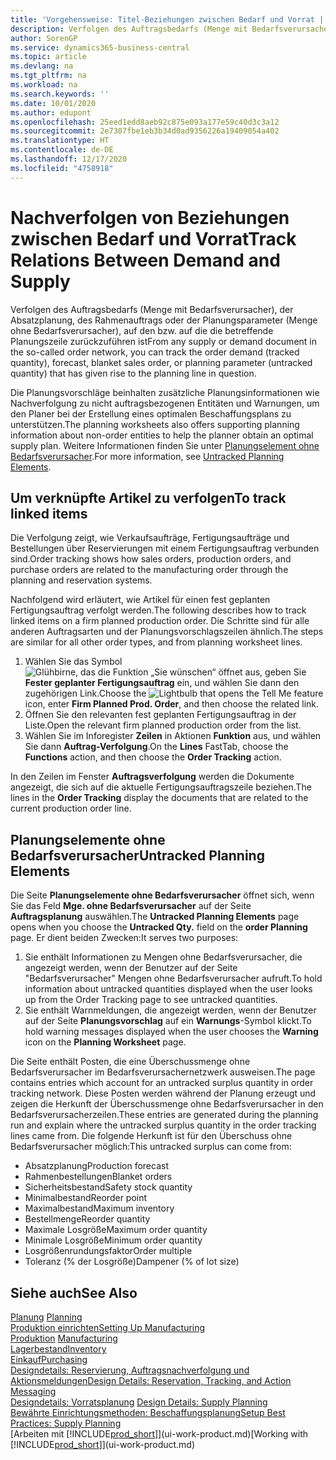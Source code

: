 ```yaml
---
title: 'Vorgehensweise: Titel-Beziehungen zwischen Bedarf und Vorrat | Microsoft Docs'
description: Verfolgen des Auftragsbedarfs (Menge mit Bedarfsverursacher), der Absatzplanung, des Rahmenauftrags oder der Planungsparameter (Menge ohne Bedarfsverursacher), auf den bzw. auf die die betreffende Planungszeile zurückzuführen ist
author: SorenGP
ms.service: dynamics365-business-central
ms.topic: article
ms.devlang: na
ms.tgt_pltfrm: na
ms.workload: na
ms.search.keywords: ''
ms.date: 10/01/2020
ms.author: edupont
ms.openlocfilehash: 25eed1edd8aeb92c875e093a177e59c40d3c3a12
ms.sourcegitcommit: 2e7307fbe1eb3b34d0ad9356226a19409054a402
ms.translationtype: HT
ms.contentlocale: de-DE
ms.lasthandoff: 12/17/2020
ms.locfileid: "4758918"
---
```

# <a name="track-relations-between-demand-and-supply"></a><span data-ttu-id="6ee3e-103">Nachverfolgen von Beziehungen zwischen Bedarf und Vorrat</span><span class="sxs-lookup"><span data-stu-id="6ee3e-103">Track Relations Between Demand and Supply</span></span>
<span data-ttu-id="6ee3e-104">Verfolgen des Auftragsbedarfs (Menge mit Bedarfsverursacher), der Absatzplanung, des Rahmenauftrags oder der Planungsparameter (Menge ohne Bedarfsverursacher), auf den bzw. auf die die betreffende Planungszeile zurückzuführen ist</span><span class="sxs-lookup"><span data-stu-id="6ee3e-104">From any supply or demand document in the so-called order network, you can track the order demand (tracked quantity), forecast, blanket sales order, or planning parameter (untracked quantity) that has given rise to the planning line in question.</span></span>

<span data-ttu-id="6ee3e-105">Die Planungsvorschläge beinhalten zusätzliche Planungsinformationen wie Nachverfolgung zu nicht auftragsbezogenen Entitäten und Warnungen, um den Planer bei der Erstellung eines optimalen Beschaffungsplans zu unterstützen.</span><span class="sxs-lookup"><span data-stu-id="6ee3e-105">The planning worksheets also offers supporting planning information about non-order entities to help the planner obtain an optimal supply plan.</span></span> <span data-ttu-id="6ee3e-106">Weitere Informationen finden Sie unter [Planungselement ohne Bedarfsverursacher](production-how-track-demand-supply.md#untracked-planning-elements).</span><span class="sxs-lookup"><span data-stu-id="6ee3e-106">For more information, see [Untracked Planning Elements](production-how-track-demand-supply.md#untracked-planning-elements).</span></span>

## <a name="to-track-linked-items"></a><span data-ttu-id="6ee3e-107">Um verknüpfte Artikel zu verfolgen</span><span class="sxs-lookup"><span data-stu-id="6ee3e-107">To track linked items</span></span>
<span data-ttu-id="6ee3e-108">Die Verfolgung zeigt, wie Verkaufsaufträge, Fertigungsaufträge und Bestellungen über Reservierungen mit einem Fertigungsauftrag verbunden sind.</span><span class="sxs-lookup"><span data-stu-id="6ee3e-108">Order tracking shows how sales orders, production orders, and purchase orders are related to the manufacturing order through the planning and reservation systems.</span></span>

<span data-ttu-id="6ee3e-109">Nachfolgend wird erläutert, wie Artikel für einen fest geplanten Fertigungsauftrag verfolgt werden.</span><span class="sxs-lookup"><span data-stu-id="6ee3e-109">The following describes how to track linked items on a firm planned production order.</span></span> <span data-ttu-id="6ee3e-110">Die Schritte sind für alle anderen Auftragsarten und der Planungsvorschlagszeilen ähnlich.</span><span class="sxs-lookup"><span data-stu-id="6ee3e-110">The steps are similar for all other order types, and from planning worksheet lines.</span></span>

1. <span data-ttu-id="6ee3e-111">Wählen Sie das Symbol ![Glühbirne, das die Funktion „Sie wünschen“ öffnet](media/ui-search/search_small.png "Was möchten Sie tun?") aus, geben Sie **Fester geplanter Fertigungsauftrag** ein, und wählen Sie dann den zugehörigen Link.</span><span class="sxs-lookup"><span data-stu-id="6ee3e-111">Choose the ![Lightbulb that opens the Tell Me feature](media/ui-search/search_small.png "Tell me what you want to do") icon, enter **Firm Planned Prod. Order**, and then choose the related link.</span></span>
2. <span data-ttu-id="6ee3e-112">Öffnen Sie den relevanten fest geplanten Fertigungsauftrag in der Liste.</span><span class="sxs-lookup"><span data-stu-id="6ee3e-112">Open the relevant firm planned production order from the list.</span></span>
3. <span data-ttu-id="6ee3e-113">Wählen Sie im Inforegister **Zeilen** in Aktionen **Funktion** aus, und wählen Sie dann **Auftrag-Verfolgung**.</span><span class="sxs-lookup"><span data-stu-id="6ee3e-113">On the **Lines** FastTab, choose the **Functions** action, and then choose the **Order Tracking** action.</span></span>

<span data-ttu-id="6ee3e-114">In den Zeilen im Fenster **Auftragsverfolgung** werden die Dokumente angezeigt, die sich auf die aktuelle Fertigungsauftragszeile beziehen.</span><span class="sxs-lookup"><span data-stu-id="6ee3e-114">The lines in the **Order Tracking** display the documents that are related to the current production order line.</span></span>

## <a name="untracked-planning-elements"></a><span data-ttu-id="6ee3e-115">Planungselemente ohne Bedarfsverursacher</span><span class="sxs-lookup"><span data-stu-id="6ee3e-115">Untracked Planning Elements</span></span>
<span data-ttu-id="6ee3e-116">Die Seite **Planungselemente ohne Bedarfsverursacher** öffnet sich, wenn Sie das Feld **Mge. ohne Bedarfsverursacher** auf der Seite **Auftragsplanung** auswählen.</span><span class="sxs-lookup"><span data-stu-id="6ee3e-116">The **Untracked Planning Elements** page opens when you choose the **Untracked Qty.** field on the **order Planning** page.</span></span> <span data-ttu-id="6ee3e-117">Er dient beiden Zwecken:</span><span class="sxs-lookup"><span data-stu-id="6ee3e-117">It serves two purposes:</span></span>

1. <span data-ttu-id="6ee3e-118">Sie enthält Informationen zu Mengen ohne Bedarfsverursacher, die angezeigt werden, wenn der Benutzer auf der Seite "Bedarfsverursacher" Mengen ohne Bedarfsverursacher aufruft.</span><span class="sxs-lookup"><span data-stu-id="6ee3e-118">To hold information about untracked quantities displayed when the user looks up from the Order Tracking page to see untracked quantities.</span></span>
2. <span data-ttu-id="6ee3e-119">Sie enthält Warnmeldungen, die angezeigt werden, wenn der Benutzer auf der Seite **Planungsvorschlag** auf ein **Warnungs**-Symbol klickt.</span><span class="sxs-lookup"><span data-stu-id="6ee3e-119">To hold warning messages displayed when the user chooses the **Warning** icon on the **Planning Worksheet** page.</span></span>

<span data-ttu-id="6ee3e-120">Die Seite enthält Posten, die eine Überschussmenge ohne Bedarfsverursacher im Bedarfsverursachernetzwerk ausweisen.</span><span class="sxs-lookup"><span data-stu-id="6ee3e-120">The page contains entries which account for an untracked surplus quantity in order tracking network.</span></span> <span data-ttu-id="6ee3e-121">Diese Posten werden während der Planung erzeugt und zeigen die Herkunft der Überschussmenge ohne Bedarfsverursacher in den Bedarfsverursacherzeilen.</span><span class="sxs-lookup"><span data-stu-id="6ee3e-121">These entries are generated during the planning run and explain where the untracked surplus quantity in the order tracking lines came from.</span></span> <span data-ttu-id="6ee3e-122">Die folgende Herkunft ist für den Überschuss ohne Bedarfsverursacher möglich:</span><span class="sxs-lookup"><span data-stu-id="6ee3e-122">This untracked surplus can come from:</span></span>

- <span data-ttu-id="6ee3e-123">Absatzplanung</span><span class="sxs-lookup"><span data-stu-id="6ee3e-123">Production forecast</span></span>
- <span data-ttu-id="6ee3e-124">Rahmenbestellungen</span><span class="sxs-lookup"><span data-stu-id="6ee3e-124">Blanket orders</span></span>
- <span data-ttu-id="6ee3e-125">Sicherheitsbestand</span><span class="sxs-lookup"><span data-stu-id="6ee3e-125">Safety stock quantity</span></span>
- <span data-ttu-id="6ee3e-126">Minimalbestand</span><span class="sxs-lookup"><span data-stu-id="6ee3e-126">Reorder point</span></span>
- <span data-ttu-id="6ee3e-127">Maximalbestand</span><span class="sxs-lookup"><span data-stu-id="6ee3e-127">Maximum inventory</span></span>
- <span data-ttu-id="6ee3e-128">Bestellmenge</span><span class="sxs-lookup"><span data-stu-id="6ee3e-128">Reorder quantity</span></span>
- <span data-ttu-id="6ee3e-129">Maximale Losgröße</span><span class="sxs-lookup"><span data-stu-id="6ee3e-129">Maximum order quantity</span></span>
- <span data-ttu-id="6ee3e-130">Minimale Losgröße</span><span class="sxs-lookup"><span data-stu-id="6ee3e-130">Minimum order quantity</span></span>
- <span data-ttu-id="6ee3e-131">Losgrößenrundungsfaktor</span><span class="sxs-lookup"><span data-stu-id="6ee3e-131">Order multiple</span></span>
- <span data-ttu-id="6ee3e-132">Toleranz (% der Losgröße)</span><span class="sxs-lookup"><span data-stu-id="6ee3e-132">Dampener (% of lot size)</span></span>

## <a name="see-also"></a><span data-ttu-id="6ee3e-133">Siehe auch</span><span class="sxs-lookup"><span data-stu-id="6ee3e-133">See Also</span></span>  
<span data-ttu-id="6ee3e-134">[Planung](production-planning.md) </span><span class="sxs-lookup"><span data-stu-id="6ee3e-134">[Planning](production-planning.md) </span></span>  
[<span data-ttu-id="6ee3e-135">Produktion einrichten</span><span class="sxs-lookup"><span data-stu-id="6ee3e-135">Setting Up Manufacturing</span></span>](production-configure-production-processes.md)  
<span data-ttu-id="6ee3e-136">[Produktion](production-manage-manufacturing.md)  </span><span class="sxs-lookup"><span data-stu-id="6ee3e-136">[Manufacturing](production-manage-manufacturing.md)  </span></span>  
[<span data-ttu-id="6ee3e-137">Lagerbestand</span><span class="sxs-lookup"><span data-stu-id="6ee3e-137">Inventory</span></span>](inventory-manage-inventory.md)  
[<span data-ttu-id="6ee3e-138">Einkauf</span><span class="sxs-lookup"><span data-stu-id="6ee3e-138">Purchasing</span></span>](purchasing-manage-purchasing.md)  
[<span data-ttu-id="6ee3e-139">Designdetails: Reservierung, Auftragsnachverfolgung und Aktionsmeldungen</span><span class="sxs-lookup"><span data-stu-id="6ee3e-139">Design Details: Reservation, Tracking, and Action Messaging</span></span>](design-details-reservation-order-tracking-and-action-messaging.md)  
<span data-ttu-id="6ee3e-140">[Designdetails: Vorratsplanung](design-details-supply-planning.md) </span><span class="sxs-lookup"><span data-stu-id="6ee3e-140">[Design Details: Supply Planning](design-details-supply-planning.md) </span></span>  
[<span data-ttu-id="6ee3e-141">Bewährte Einrichtungsmethoden: Beschaffungsplanung</span><span class="sxs-lookup"><span data-stu-id="6ee3e-141">Setup Best Practices: Supply Planning</span></span>](setup-best-practices-supply-planning.md)  
<span data-ttu-id="6ee3e-142">[Arbeiten mit [!INCLUDE[prod_short](includes/prod_short.md)]](ui-work-product.md)</span><span class="sxs-lookup"><span data-stu-id="6ee3e-142">[Working with [!INCLUDE[prod_short](includes/prod_short.md)]](ui-work-product.md)</span></span>
